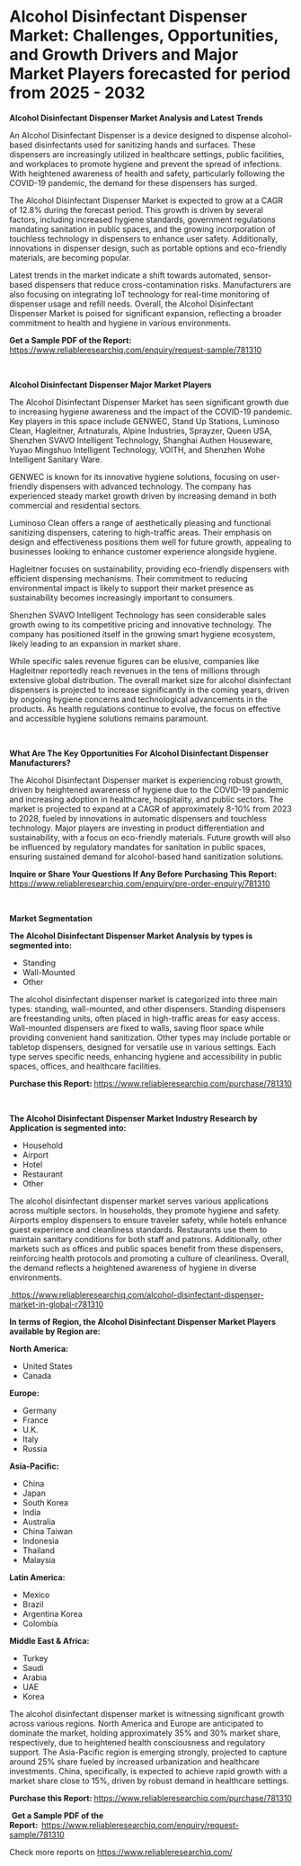 <p><h1>Alcohol Disinfectant Dispenser Market: Challenges, Opportunities, and Growth Drivers and Major Market Players forecasted for period from 2025 - 2032</h1></p><p><strong>Alcohol Disinfectant Dispenser Market Analysis and Latest Trends</strong></p>
<p><p>An Alcohol Disinfectant Dispenser is a device designed to dispense alcohol-based disinfectants used for sanitizing hands and surfaces. These dispensers are increasingly utilized in healthcare settings, public facilities, and workplaces to promote hygiene and prevent the spread of infections. With heightened awareness of health and safety, particularly following the COVID-19 pandemic, the demand for these dispensers has surged.</p><p>The Alcohol Disinfectant Dispenser Market is expected to grow at a CAGR of 12.8% during the forecast period. This growth is driven by several factors, including increased hygiene standards, government regulations mandating sanitation in public spaces, and the growing incorporation of touchless technology in dispensers to enhance user safety. Additionally, innovations in dispenser design, such as portable options and eco-friendly materials, are becoming popular.</p><p>Latest trends in the market indicate a shift towards automated, sensor-based dispensers that reduce cross-contamination risks. Manufacturers are also focusing on integrating IoT technology for real-time monitoring of dispenser usage and refill needs. Overall, the Alcohol Disinfectant Dispenser Market is poised for significant expansion, reflecting a broader commitment to health and hygiene in various environments.</p></p>
<p><strong>Get a Sample PDF of the Report:&nbsp;</strong> <a href="https://www.reliableresearchiq.com/enquiry/request-sample/781310?utm_campaign=2732&utm_medium=2&utm_source=Github&utm_content=ia&utm_term=04042025&utm_id=alcohol-disinfectant-dispenser">https://www.reliableresearchiq.com/enquiry/request-sample/781310</a></p>
<p>&nbsp;</p>
<p><strong>Alcohol Disinfectant Dispenser Major Market Players</strong></p>
<p><p>The Alcohol Disinfectant Dispenser Market has seen significant growth due to increasing hygiene awareness and the impact of the COVID-19 pandemic. Key players in this space include GENWEC, Stand Up Stations, Luminoso Clean, Hagleitner, Artnaturals, Alpine Industries, Sprayzer, Queen USA, Shenzhen SVAVO Intelligent Technology, Shanghai Authen Houseware, Yuyao Mingshuo Intelligent Technology, VOITH, and Shenzhen Wohe Intelligent Sanitary Ware.</p><p>GENWEC is known for its innovative hygiene solutions, focusing on user-friendly dispensers with advanced technology. The company has experienced steady market growth driven by increasing demand in both commercial and residential sectors.</p><p>Luminoso Clean offers a range of aesthetically pleasing and functional sanitizing dispensers, catering to high-traffic areas. Their emphasis on design and effectiveness positions them well for future growth, appealing to businesses looking to enhance customer experience alongside hygiene.</p><p>Hagleitner focuses on sustainability, providing eco-friendly dispensers with efficient dispensing mechanisms. Their commitment to reducing environmental impact is likely to support their market presence as sustainability becomes increasingly important to consumers.</p><p>Shenzhen SVAVO Intelligent Technology has seen considerable sales growth owing to its competitive pricing and innovative technology. The company has positioned itself in the growing smart hygiene ecosystem, likely leading to an expansion in market share.</p><p>While specific sales revenue figures can be elusive, companies like Hagleitner reportedly reach revenues in the tens of millions through extensive global distribution. The overall market size for alcohol disinfectant dispensers is projected to increase significantly in the coming years, driven by ongoing hygiene concerns and technological advancements in the products. As health regulations continue to evolve, the focus on effective and accessible hygiene solutions remains paramount.</p></p>
<p>&nbsp;</p>
<p><strong>What Are The Key Opportunities For Alcohol Disinfectant Dispenser Manufacturers?</strong></p>
<p><p>The Alcohol Disinfectant Dispenser market is experiencing robust growth, driven by heightened awareness of hygiene due to the COVID-19 pandemic and increasing adoption in healthcare, hospitality, and public sectors. The market is projected to expand at a CAGR of approximately 8-10% from 2023 to 2028, fueled by innovations in automatic dispensers and touchless technology. Major players are investing in product differentiation and sustainability, with a focus on eco-friendly materials. Future growth will also be influenced by regulatory mandates for sanitation in public spaces, ensuring sustained demand for alcohol-based hand sanitization solutions.</p></p>
<p><strong>Inquire or Share Your Questions If Any Before Purchasing This Report:</strong> <a href="https://www.reliableresearchiq.com/enquiry/pre-order-enquiry/781310?utm_campaign=2732&utm_medium=2&utm_source=Github&utm_content=ia&utm_term=04042025&utm_id=alcohol-disinfectant-dispenser">https://www.reliableresearchiq.com/enquiry/pre-order-enquiry/781310</a></p>
<p>&nbsp;</p>
<p><strong>Market Segmentation</strong></p>
<p><strong>The Alcohol Disinfectant Dispenser Market Analysis by types is segmented into:</strong></p>
<p><ul><li>Standing</li><li>Wall-Mounted</li><li>Other</li></ul></p>
<p><p>The alcohol disinfectant dispenser market is categorized into three main types: standing, wall-mounted, and other dispensers. Standing dispensers are freestanding units, often placed in high-traffic areas for easy access. Wall-mounted dispensers are fixed to walls, saving floor space while providing convenient hand sanitization. Other types may include portable or tabletop dispensers, designed for versatile use in various settings. Each type serves specific needs, enhancing hygiene and accessibility in public spaces, offices, and healthcare facilities.</p></p>
<p><strong>Purchase this Report:&nbsp;</strong><a href="https://www.reliableresearchiq.com/purchase/781310?utm_campaign=2732&utm_medium=2&utm_source=Github&utm_content=ia&utm_term=04042025&utm_id=alcohol-disinfectant-dispenser">https://www.reliableresearchiq.com/purchase/781310</a></p>
<p>&nbsp;</p>
<p><strong>The Alcohol Disinfectant Dispenser Market Industry Research by Application is segmented into:</strong></p>
<p><ul><li>Household</li><li>Airport</li><li>Hotel</li><li>Restaurant</li><li>Other</li></ul></p>
<p><p>The alcohol disinfectant dispenser market serves various applications across multiple sectors. In households, they promote hygiene and safety. Airports employ dispensers to ensure traveler safety, while hotels enhance guest experience and cleanliness standards. Restaurants use them to maintain sanitary conditions for both staff and patrons. Additionally, other markets such as offices and public spaces benefit from these dispensers, reinforcing health protocols and promoting a culture of cleanliness. Overall, the demand reflects a heightened awareness of hygiene in diverse environments.</p></p>
<p><a href="https://www.reliableresearchiq.com/alcohol-disinfectant-dispenser-market-in-global-r781310?utm_campaign=2732&utm_medium=2&utm_source=Github&utm_content=ia&utm_term=04042025&utm_id=alcohol-disinfectant-dispenser">&nbsp;https://www.reliableresearchiq.com/alcohol-disinfectant-dispenser-market-in-global-r781310</a></p>
<p><strong>In terms of Region, the Alcohol Disinfectant Dispenser Market Players available by Region are:</strong></p>
<p>
    <p> <strong> North America: </strong>
        <ul>
            <li>United States</li>
            <li>Canada</li>
        </ul>
        </p> 
    <p> <strong> Europe: </strong>
        <ul>
            <li>Germany</li>
            <li>France</li>
            <li>U.K.</li>
            <li>Italy</li>
            <li>Russia</li>
        </ul>
        </p> 
    <p> <strong> Asia-Pacific: </strong>
        <ul>
            <li>China</li>
            <li>Japan</li>
            <li>South Korea</li>
            <li>India</li>
            <li>Australia</li>
            <li>China Taiwan</li>
            <li>Indonesia</li>
            <li>Thailand</li>
            <li>Malaysia</li>
        </ul>
        </p> 
    <p> <strong> Latin America: </strong>
        <ul>
            <li>Mexico</li>
            <li>Brazil</li>
            <li>Argentina Korea</li>
            <li>Colombia</li>
        </ul>
        </p> 
    <p> <strong> Middle East & Africa: </strong>
        <ul>
            <li>Turkey</li>
            <li>Saudi</li>
            <li>Arabia</li>
            <li>UAE</li>
            <li>Korea</li>
        </ul>
    </p>
    </p>
<p><p>The alcohol disinfectant dispenser market is witnessing significant growth across various regions. North America and Europe are anticipated to dominate the market, holding approximately 35% and 30% market share, respectively, due to heightened health consciousness and regulatory support. The Asia-Pacific region is emerging strongly, projected to capture around 25% share fueled by increased urbanization and healthcare investments. China, specifically, is expected to achieve rapid growth with a market share close to 15%, driven by robust demand in healthcare settings.</p></p>
<p><strong>Purchase this Report: </strong><a href="https://www.reliableresearchiq.com/purchase/781310?utm_campaign=2732&utm_medium=2&utm_source=Github&utm_content=ia&utm_term=04042025&utm_id=alcohol-disinfectant-dispenser">https://www.reliableresearchiq.com/purchase/781310</a></p>
<p>&nbsp;<strong>Get a Sample PDF of the Report:&nbsp;&nbsp;</strong><a href="https://www.reliableresearchiq.com/enquiry/request-sample/781310?utm_campaign=2732&utm_medium=2&utm_source=Github&utm_content=ia&utm_term=04042025&utm_id=alcohol-disinfectant-dispenser">https://www.reliableresearchiq.com/enquiry/request-sample/781310</a></p>
<p><strong></strong></p>
<p>Check more reports on <a href="https://www.reliableresearchiq.com/?utm_campaign=2732&utm_medium=2&utm_source=Github&utm_content=ia&utm_term=04042025&utm_id=alcohol-disinfectant-dispenser">https://www.reliableresearchiq.com/</a></p>